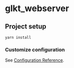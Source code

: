 # glkt_webserver

## Project setup
```
yarn install
```

### Customize configuration
See [Configuration Reference](https://cli.vuejs.org/config/).
